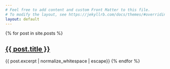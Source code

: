 ```yaml
---
# Feel free to add content and custom Front Matter to this file.
# To modify the layout, see https://jekyllrb.com/docs/themes/#overriding-theme-defaults
layout: default
---
```



{% for post in site.posts %}
  <h2><a href="{{ post.url }}">{{ post.title }}</a></h2>
  {{ post.excerpt | normalize_whitespace  | escape}}
{% endfor %}